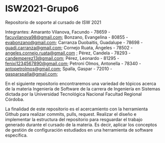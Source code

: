 # ISW2021-Grupo6
Repositorio de soporte al cursado de ISW 2021

Integrantes: 
Amaranto Vilanova, Facundo - 78659 - facuvilanova98@gmail.com;
Bonzano, Evangelina - 80855 - evabonzano@gmail.com;
Carranza Duobaitis, Guadalupe - 78698 - guadi.carranza@gmail.com;
Cornejo Ruata, Ángeles - 78502 - angeles.cornejo.ruata@gmail.com ;
Pérez, Candela - 78293 - candemperez13@gmail.com;
Pérez, Leonardo - 81295 - fenixi1234567890@gmail.com;
Petroni Olmos, Antonella - 78340 - antopetrolmos@gmail.com;
Spalla, Gaspar - 72010 - gasparspalla@gmail.com;

En el siguiente repositorio encontraremos una variedad de tópicos acerca de la materia Ingeniería de Software 
de la carrera de Ingeniería en Sistemas dictada por la Universidad Tecnológica Nacional Facultad Regional Córdoba.

La finalidad de este repositorio es el acercamiento con la herramienta Github para realizar commits, pulls, request. Realizar
el diseño e implementar la estructura del repositorio para resguardar el trabajo generado durante el cursado de la materia.
Es decir, aplicar los conceptos de gestión de configuración estudiados en una herramienta de software específica. 
